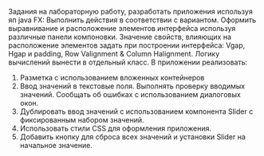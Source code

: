 Задания на лабораторную работу, разработать приложения используя яп java FX:
Выполнить действия в соответствии с вариантом.
Оформить выравнивание и расположение элементов интерфейса используя
различные панели компоновки. Значение свойств, влияющих на расположение
элементов задать при построении интерфейса: Vgap, Hgap и padding, Row Valignment &
Column Halignment.
Логику вычислений вынести в отдельный класс.
В приложении реализовать:
1. Разметка с использованием вложенных контейнеров
2. Ввод значений в текстовые поля. Выполнять проверку вводимых значений.
Сообщать об ошибках с использованием диалоговых окон.
3. Дублировать ввод значений с использованием компонента Slider c
фиксированным набором значений.
4. Использовать стили CSS для оформления приложения.
5. Добавить кнопку для сброса всех значений и установки Slider на начальное
значение.
